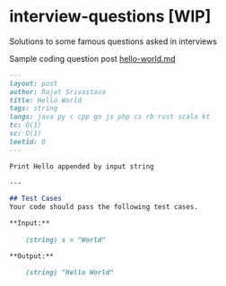 # interview-questions [WIP]
Solutions to some famous questions asked in interviews

Sample coding question post [hello-world.md](posts/_sample/hello-world.md)
```markdown
---
layout: post
author: Rajat Srivastava
title: Hello World
tags: string
langs: java py c cpp go js php cs rb rust scala kt
tc: O(1)
sc: O(1)
leetid: 0
---

Print Hello appended by input string

---

## Test Cases
Your code should pass the following test cases.

**Input:** 
	
	(string) s = "World"

**Output:** 

	(string) "Hello World"
```